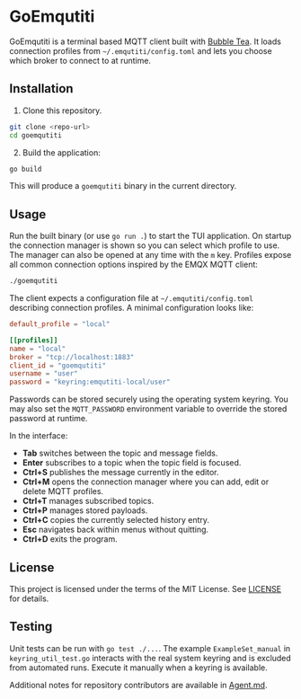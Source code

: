 # GoEmqutiti

GoEmqutiti is a terminal based MQTT client built with [Bubble Tea](https://github.com/charmbracelet/bubbletea). It loads connection profiles from `~/.emqutiti/config.toml` and lets you choose which broker to connect to at runtime.

## Installation

1. Clone this repository.

```bash
git clone <repo-url>
cd goemqutiti
```

2. Build the application:

```bash
go build
```

This will produce a `goemqutiti` binary in the current directory.

## Usage

Run the built binary (or use `go run .`) to start the TUI application. On startup the connection manager is shown so you can select which profile to use. The manager can also be opened at any time with the `m` key. Profiles expose all common connection options inspired by the EMQX MQTT client:

```bash
./goemqutiti
```

The client expects a configuration file at `~/.emqutiti/config.toml` describing connection profiles. A minimal configuration looks like:

```toml
default_profile = "local"

[[profiles]]
name = "local"
broker = "tcp://localhost:1883"
client_id = "goemqutiti"
username = "user"
password = "keyring:emqutiti-local/user"
```

Passwords can be stored securely using the operating system keyring. You may also set the `MQTT_PASSWORD` environment variable to override the stored password at runtime.

In the interface:

 - **Tab** switches between the topic and message fields.
 - **Enter** subscribes to a topic when the topic field is focused.
 - **Ctrl+S** publishes the message currently in the editor.
- **Ctrl+M** opens the connection manager where you can add, edit or delete MQTT profiles.
- **Ctrl+T** manages subscribed topics.
- **Ctrl+P** manages stored payloads.
- **Ctrl+C** copies the currently selected history entry.
- **Esc** navigates back within menus without quitting.
- **Ctrl+D** exits the program.

## License

This project is licensed under the terms of the MIT License. See [LICENSE](LICENSE) for details.

## Testing

Unit tests can be run with `go test ./...`. The example `ExampleSet_manual` in
`keyring_util_test.go` interacts with the real system keyring and is excluded
from automated runs. Execute it manually when a keyring is available.

Additional notes for repository contributors are available in [Agent.md](Agent.md).
